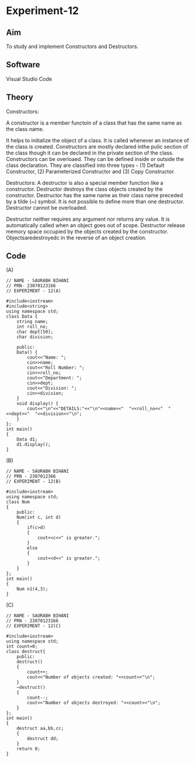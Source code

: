 # Experiment-12
## Aim
To study and implement Constructors and Destructors.

## Software
Visual Studio Code

## Theory
Constructors:

A constructor is a member functoin of a class that has the same name as the class name.

It helps to initialize the object of a class.
It is called whenever an instance of the class is created.
Constructors are mostly declared inthe pulic section of the class though it can be declared in the private section of the class.
Constructors can be overloaed.
They can be defined inside or outside the class declaration.
They are classified into three types - (1) Default Constructor, (2) Parameterized Constructor and (3) Copy Constructor.

Destructors:
A destructor is also a special member function like a constructor. Destructor destroys the class objects created by the constructor.
Destructor has the same name as their class name preceded by a tilde (~) symbol.
It is not possible to define more than one destructor.
Destructor cannot be overloaded.

Destructor neither requires any argument nor returns any value.
It is automatically called when an object goes out of scope.
Destructor release memory space occupied by the objects created by the constructor. Objectsaredestroyedc in the reverse of an object creation.

## Code
(A)
```
// NAME - SAURABH BIHANI
// PRN- 23070123166
// EXPERIMENT - 12(A) 

#include<iostream> 
#include<string>
using namespace std; 
class Data {
    string name;
    int roll_no;
    char dept[50];
    char division;

    public:
    Data() {
        cout<<"Name: ";
        cin>>name;
        cout<<"Roll Number: ";
        cin>>roll_no;
        cout<<"Department: ";
        cin>>dept;
        cout<<"Division: ";
        cin>>division;
    }
    void display() {
        cout<<"\n"<<"DETAILS:"<<"\n"<<name<<"  "<<roll_no<<"  "<<dept<<"  "<<division<<"\n";
    }
};
int main() 
{
    Data d1;
    d1.display();
} 
```
(B)
```
// NAME - SAURABH BIHANI
// PRN - 2307012366 
// EXPERIMENT - 12(B)

#include<iostream>
using namespace std;
class Num
{
    public:
    Num(int c, int d)
    {
        if(c>d)
        {
            cout<<c<<" is greater.";
        }
        else 
        {
            cout<<d<<" is greater.";
        }
    }
};
int main()
{
    Num n1(4,3);
} 
```
(C)
```
// NAME - SAURABH BIHANI
// PRN - 23070123166
// EXPERIMENT - 12(C) 

#include<iostream>
using namespace std;
int count=0;
class destruct{
    public:
    destruct()
    {
        count++;
        cout<<"Number of objects created: "<<count<<"\n";
    }
    ~destruct()
    {
        count--;
        cout<<"Number of objects destroyed: "<<count<<"\n";
    }
};
int main()
{
    destruct aa,bb,cc;
    {
        destruct dd;
    }
    return 0;
} 
```
